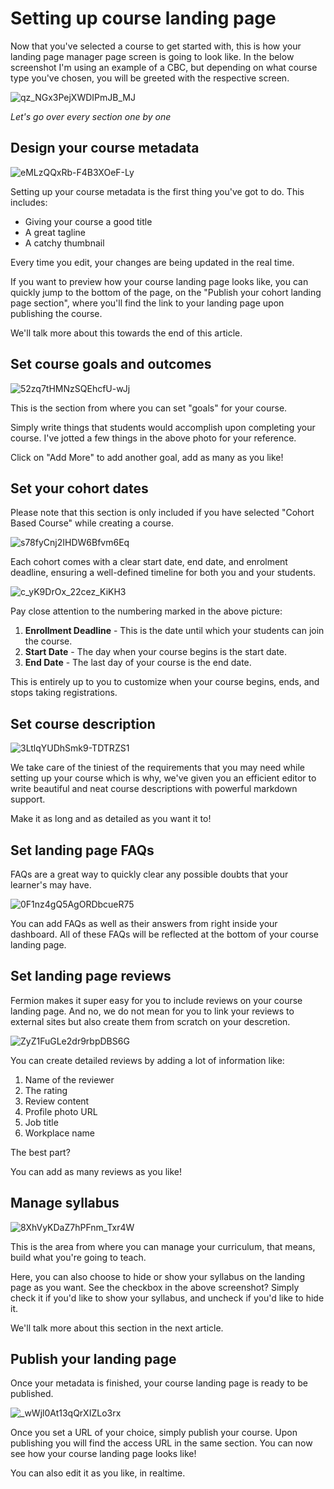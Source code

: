 # Setting up course landing page

Now that you've selected a course to get started with, this is how your landing page manager page screen is going to look like. In the below screenshot I'm using an example of a CBC, but depending on what course type you've chosen, you will be greeted with the respective screen.

![qz_NGx3PejXWDIPmJB_MJ](https://creator-assets.codedamn.com/fermion-instructor/01-08-2024/instructor_66467ae8ada1f52e23942268/qz_NGx3PejXWDIPmJB_MJ)

_Let's go over every section one by one_

## Design your course metadata

![eMLzQQxRb-F4B3XOeF-Ly](https://creator-assets.codedamn.com/fermion-instructor/01-08-2024/instructor_66467ae8ada1f52e23942268/eMLzQQxRb-F4B3XOeF-Ly)

Setting up your course metadata is the first thing you've got to do. This includes:

- Giving your course a good title
- A great tagline
- A catchy thumbnail

Every time you edit, your changes are being updated in the real time.

If you want to preview how your course landing page looks like, you can quickly jump to the bottom of the page, on the "Publish your cohort landing page section", where you'll find the link to your landing page upon publishing the course.

We'll talk more about this towards the end of this article.

## Set course goals and outcomes

![52zq7tHMNzSQEhcfU-wJj](https://creator-assets.codedamn.com/fermion-instructor/01-08-2024/instructor_66467ae8ada1f52e23942268/52zq7tHMNzSQEhcfU-wJj)

This is the section from where you can set "goals" for your course.

Simply write things that students would accomplish upon completing your course. I've jotted a few things in the above photo for your reference.

Click on "Add More" to add another goal, add as many as you like!

## Set your cohort dates

Please note that this section is only included if you have selected "Cohort Based Course" while creating a course.

![s78fyCnj2IHDW6Bfvm6Eq](https://creator-assets.codedamn.com/fermion-instructor/01-08-2024/instructor_66467ae8ada1f52e23942268/s78fyCnj2IHDW6Bfvm6Eq)

Each cohort comes with a clear start date, end date, and enrolment deadline, ensuring a well-defined timeline for both you and your students.

![c_yK9DrOx_22cez_KiKH3](https://creator-assets.codedamn.com/fermion-instructor/01-08-2024/instructor_66467ae8ada1f52e23942268/c_yK9DrOx_22cez_KiKH3)

Pay close attention to the numbering marked in the above picture:

1. **Enrollment Deadline** - This is the date until which your students can join the course.
2. **Start Date** - The day when your course begins is the start date.
3. **End Date** - The last day of your course is the end date.

This is entirely up to you to customize when your course begins, ends, and stops taking registrations.

## Set course description

![3LtlqYUDhSmk9-TDTRZS1](https://creator-assets.codedamn.com/fermion-instructor/01-08-2024/instructor_66467ae8ada1f52e23942268/3LtlqYUDhSmk9-TDTRZS1)

We take care of the tiniest of the requirements that you may need while setting up your course which is why, we've given you an efficient editor to write beautiful and neat course descriptions with powerful markdown support.

Make it as long and as detailed as you want it to!

## Set landing page FAQs

FAQs are a great way to quickly clear any possible doubts that your learner's may have.

![0F1nz4gQ5AgORDbcueR75](https://creator-assets.codedamn.com/fermion-instructor/01-08-2024/instructor_66467ae8ada1f52e23942268/0F1nz4gQ5AgORDbcueR75)

You can add FAQs as well as their answers from right inside your dashboard. All of these FAQs will be reflected at the bottom of your course landing page.

## Set landing page reviews

Fermion makes it super easy for you to include reviews on your course landing page. And no, we do not mean for you to link your reviews to external sites but also create them from scratch on your descretion.

![ZyZ1FuGLe2dr9rbpDBS6G](https://creator-assets.codedamn.com/fermion-instructor/01-08-2024/instructor_66467ae8ada1f52e23942268/ZyZ1FuGLe2dr9rbpDBS6G)

You can create detailed reviews by adding a lot of information like:

1. Name of the reviewer
2. The rating
3. Review content
4. Profile photo URL
5. Job title
6. Workplace name

The best part?

You can add as many reviews as you like!

## Manage syllabus

![8XhVyKDaZ7hPFnm_Txr4W](https://creator-assets.codedamn.com/fermion-instructor/01-08-2024/instructor_66467ae8ada1f52e23942268/8XhVyKDaZ7hPFnm_Txr4W)

This is the area from where you can manage your curriculum, that means, build what you're going to teach.

Here, you can also choose to hide or show your syllabus on the landing page as you want. See the checkbox in the above screenshot? Simply check it if you'd like to show your syllabus, and uncheck if you'd like to hide it.

We'll talk more about this section in the next article.

## Publish your landing page

Once your metadata is finished, your course landing page is ready to be published.

![_wWjl0At13qQrXIZLo3rx](https://creator-assets.codedamn.com/fermion-instructor/01-08-2024/instructor_66467ae8ada1f52e23942268/_wWjl0At13qQrXIZLo3rx)

Once you set a URL of your choice, simply publish your course. Upon publishing you will find the access URL in the same section. You can now see how your course landing page looks like!

You can also edit it as you like, in realtime.
